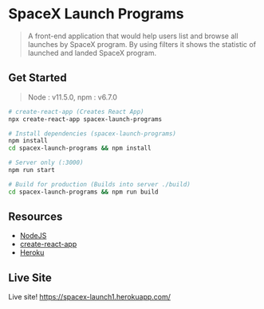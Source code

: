 # SpaceX Launch Programs

> A front-end application that would help users list and browse all launches by SpaceX program. By using filters it shows the statistic of launched and landed SpaceX program.

## Get Started

> Node : v11.5.0,
> npm : v6.7.0

```bash
# create-react-app (Creates React App)
npx create-react-app spacex-launch-programs

# Install dependencies (spacex-launch-programs)
npm install
cd spacex-launch-programs && npm install

# Server only (:3000)
npm run start

# Build for production (Builds into server ./build)
cd spacex-launch-programs && npm run build

```

## Resources

- [NodeJS](https://nodejs.org/en/download/)
- [create-react-app](https://create-react-app.dev/docs/getting-started)
- [Heroku](https://www.heroku.com/)

## Live Site

Live site! https://spacex-launch1.herokuapp.com/

